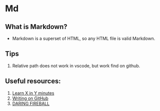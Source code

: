 # Md
## What is Markdown?
* Markdown is a superset of HTML, so any HTML file is valid Markdown.

## Tips
1. Relative path does not work in vscode, but work find on github.

## Useful resources:
1. [Learn X in Y minutes](https://learnxinyminutes.com/docs/markdown)
2. [Writing on GitHub](https://help.github.com/en/github/writing-on-github)
3. [DARING FIREBALL](https://daringfireball.net/projects/markdown/syntax)
